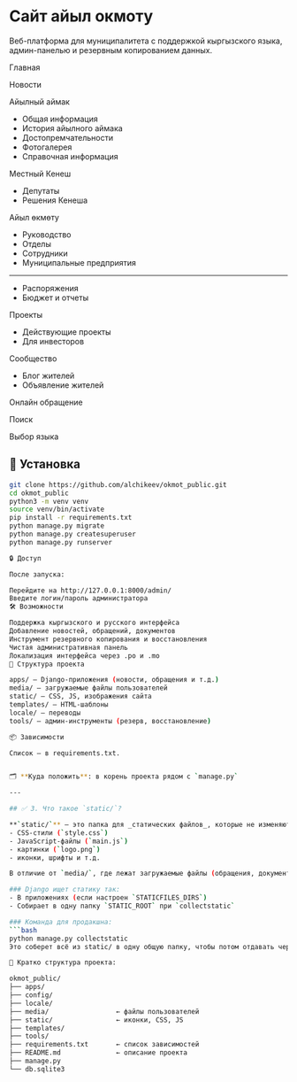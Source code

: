 # Сайт айыл окмоту

Веб-платформа для муниципалитета с поддержкой кыргызского языка, админ-панелью и резервным копированием данных.


Главная

Новости

Айылный аймак
- Общая информация
- История айылного аймака
- Достопремчательности
- Фотогалерея
- Справочная информация


Местный Кенеш
 - Депутаты
 - Решения Кенеша

Айыл өкмөту
 - Руководство 
 - Отделы
 - Сотрудники
 - Муниципальные предприятия
 -------------
 - Распоряжения
 - Бюджет и отчеты

Проекты
 - Действующие проекты
 - Для инвесторов

Сообщество 
 - Блог жителей 
 - Объявление жителей

Онлайн обращение

Поиск

Выбор языка




## 🚀 Установка

```bash
git clone https://github.com/alchikeev/okmot_public.git
cd okmot_public
python3 -m venv venv
source venv/bin/activate
pip install -r requirements.txt
python manage.py migrate
python manage.py createsuperuser
python manage.py runserver

🔒 Доступ

После запуска:

Перейдите на http://127.0.0.1:8000/admin/
Введите логин/пароль администратора
🛠 Возможности

Поддержка кыргызского и русского интерфейса
Добавление новостей, обращений, документов
Инструмент резервного копирования и восстановления
Чистая административная панель
Локализация интерфейса через .po и .mo
📁 Структура проекта

apps/ — Django-приложения (новости, обращения и т.д.)
media/ — загружаемые файлы пользователей
static/ — CSS, JS, изображения сайта
templates/ — HTML-шаблоны
locale/ — переводы
tools/ — админ-инструменты (резерв, восстановление)

📦 Зависимости

Список — в requirements.txt.


🗂️ **Куда положить**: в корень проекта рядом с `manage.py`

---

## ✅ 3. Что такое `static/`?

**`static/`** — это папка для _статических файлов_, которые не изменяются во время работы:
- CSS-стили (`style.css`)
- JavaScript-файлы (`main.js`)
- картинки (`logo.png`)
- иконки, шрифты и т.д.

В отличие от `media/`, где лежат загружаемые файлы (обращения, документы), **`static/` — это интерфейс сайта**.

### Django ищет статику так:
- В приложениях (если настроен `STATICFILES_DIRS`)
- Собирает в одну папку `STATIC_ROOT` при `collectstatic`

### Команда для продакшна:
```bash
python manage.py collectstatic
Это соберет всё из static/ в одну общую папку, чтобы потом отдавать через Nginx.

📂 Кратко структура проекта:

okmot_public/
├── apps/
├── config/
├── locale/
├── media/                 ← файлы пользователей
├── static/                ← иконки, CSS, JS
├── templates/
├── tools/
├── requirements.txt       ← список зависимостей
├── README.md              ← описание проекта
├── manage.py
└── db.sqlite3